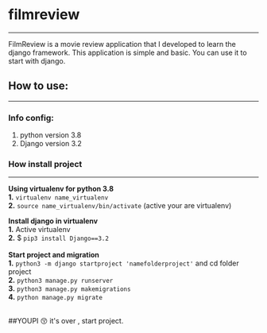 # filmreview

----------------------------------------------------------------------------------------------------------------------------------------------------


FilmReview is a movie review application that I developed to learn the django framework. This application is simple and basic.
You can use it to start with django.

## How to use:

-----------------------------------------------------------------------------------------------------------------------------------------------

### Info config:
1. python version 3.8
2. Django version 3.2

### How install project
----------------------------------------------------------------------------------------------------------------------------------------------

 **Using virtualenv for python 3.8** <br>
 **1.** `virtualenv name_virtualenv` <br>
 **2.** `source name_virtualenv/bin/activate` (active your are virtualenv) <br>
 
 **Install django in virtualenv** <br>
 **1.** Active virtualenv <br>
 **2.** $ `pip3 install Django==3.2` <br><br>
 **Start project and migration** <br>
 **1.** `python3 -m django startproject 'namefolderproject'` and cd folder project </br>
 **2.** `python3 manage.py runserver` <br>
 **3.**  `python3 manage.py makemigrations` <br>
 **4.** `python manage.py migrate` <br><br>
 
 ##YOUPI :kissing_closed_eyes: it's over , start project.

